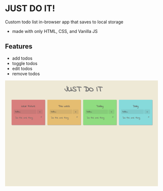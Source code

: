 # JUST DO IT!
Custom todo list in-browser app that saves to local storage
- made with only HTML, CSS, and Vanilla JS

## Features
- add todos
- toggle todos
- edit todos
- remove todos

[![project image](screenshot.png "screenshot")](https://anthonyjsilva.github.io/)
